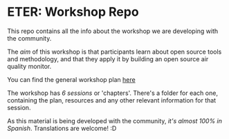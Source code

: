 # ETER: Workshop Repo

This repo contains all the info about the workshop we are developing with the community. 

The *aim* of this workshop is that participants learn about open source tools and methodology, and that they apply it by building an open source air quality monitor.

You can find the general workshop plan [here](https://github.com/rlyehlab/eter-workshop/blob/master/WorkshopPlan_ES.md)

The workshop has *6 sessions* or 'chapters'. There's a folder for each one, containing the plan, resources and any other relevant information for that session.

As this material is being developed with the community, *it's almost 100% in Spanish*. Translations are welcome! :D
